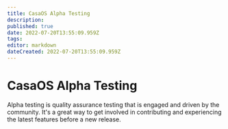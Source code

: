 ```yaml
---
title: CasaOS Alpha Testing
description: 
published: true
date: 2022-07-20T13:55:09.959Z
tags: 
editor: markdown
dateCreated: 2022-07-20T13:55:09.959Z
---
```


# CasaOS Alpha Testing

Alpha testing is quality assurance testing that is engaged and driven by the community. It's a great way to get involved in contributing and experiencing the latest features before a new release.



